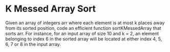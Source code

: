 # K Messed Array Sort

Given an array of integers arr where each element is at 
most k places away from its sorted position, code an efficient 
function sortKMessedArray that sorts arr. For instance, for an 
input array of size 10 and k = 2, an element belonging to index 6 
in the sorted array will be located at either index 4, 5, 6, 7 or 8 
in the input array.